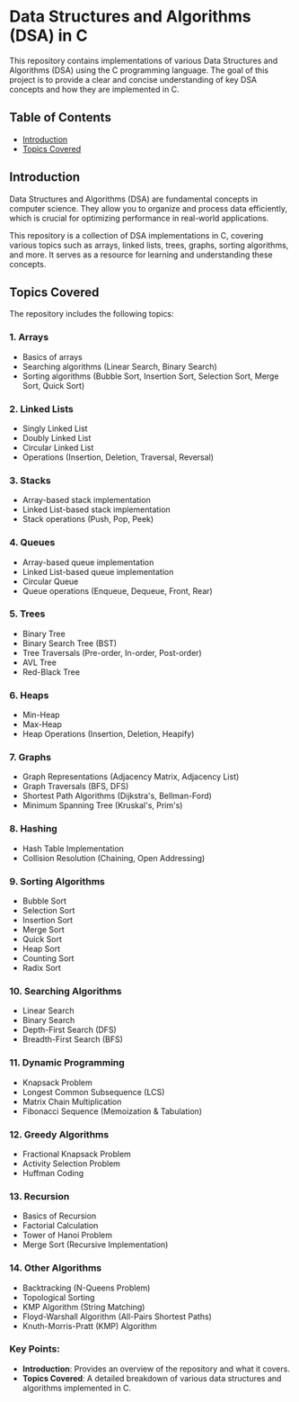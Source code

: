 # Data Structures and Algorithms (DSA) in C

This repository contains implementations of various Data Structures and Algorithms (DSA) using the C programming language. The goal of this project is to provide a clear and concise understanding of key DSA concepts and how they are implemented in C.

## Table of Contents

- [Introduction](#introduction)
- [Topics Covered](#topics-covered)

## Introduction

Data Structures and Algorithms (DSA) are fundamental concepts in computer science. They allow you to organize and process data efficiently, which is crucial for optimizing performance in real-world applications.

This repository is a collection of DSA implementations in C, covering various topics such as arrays, linked lists, trees, graphs, sorting algorithms, and more. It serves as a resource for learning and understanding these concepts.

## Topics Covered

The repository includes the following topics:

### 1. **Arrays**
   - Basics of arrays
   - Searching algorithms (Linear Search, Binary Search)
   - Sorting algorithms (Bubble Sort, Insertion Sort, Selection Sort, Merge Sort, Quick Sort)

### 2. **Linked Lists**
   - Singly Linked List
   - Doubly Linked List
   - Circular Linked List
   - Operations (Insertion, Deletion, Traversal, Reversal)

### 3. **Stacks**
   - Array-based stack implementation
   - Linked List-based stack implementation
   - Stack operations (Push, Pop, Peek)

### 4. **Queues**
   - Array-based queue implementation
   - Linked List-based queue implementation
   - Circular Queue
   - Queue operations (Enqueue, Dequeue, Front, Rear)

### 5. **Trees**
   - Binary Tree
   - Binary Search Tree (BST)
   - Tree Traversals (Pre-order, In-order, Post-order)
   - AVL Tree
   - Red-Black Tree

### 6. **Heaps**
   - Min-Heap
   - Max-Heap
   - Heap Operations (Insertion, Deletion, Heapify)

### 7. **Graphs**
   - Graph Representations (Adjacency Matrix, Adjacency List)
   - Graph Traversals (BFS, DFS)
   - Shortest Path Algorithms (Dijkstra's, Bellman-Ford)
   - Minimum Spanning Tree (Kruskal's, Prim's)

### 8. **Hashing**
   - Hash Table Implementation
   - Collision Resolution (Chaining, Open Addressing)

### 9. **Sorting Algorithms**
   - Bubble Sort
   - Selection Sort
   - Insertion Sort
   - Merge Sort
   - Quick Sort
   - Heap Sort
   - Counting Sort
   - Radix Sort

### 10. **Searching Algorithms**
   - Linear Search
   - Binary Search
   - Depth-First Search (DFS)
   - Breadth-First Search (BFS)

### 11. **Dynamic Programming**
   - Knapsack Problem
   - Longest Common Subsequence (LCS)
   - Matrix Chain Multiplication
   - Fibonacci Sequence (Memoization & Tabulation)

### 12. **Greedy Algorithms**
   - Fractional Knapsack Problem
   - Activity Selection Problem
   - Huffman Coding

### 13. **Recursion**
   - Basics of Recursion
   - Factorial Calculation
   - Tower of Hanoi Problem
   - Merge Sort (Recursive Implementation)

### 14. **Other Algorithms**
   - Backtracking (N-Queens Problem)
   - Topological Sorting
   - KMP Algorithm (String Matching)
   - Floyd-Warshall Algorithm (All-Pairs Shortest Paths)
   - Knuth-Morris-Pratt (KMP) Algorithm


### Key Points:
- **Introduction**: Provides an overview of the repository and what it covers.
- **Topics Covered**: A detailed breakdown of various data structures and algorithms implemented in C.
